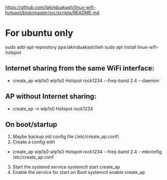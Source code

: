 https://github.com/lakinduakash/linux-wifi-hotspot/blob/master/src/scripts/README.md

# For ubuntu only

sudo add-apt-repository ppa:lakinduakash/lwh
sudo apt install linux-wifi-hotspot

## Internet sharing from the same WiFi interface:

- create_ap wlp1s0 wlp1s0 Hotspot rock1234 --freq-band 2.4 --daemon

## AP without Internet sharing:

- create_ap -n wlp1s0 Hotspot rock1234

## On boot/startup

1.  Maybe backup old config file (/etc/create_ap.conf)
2.  Create a config with

- create_ap wlp1s0 wlp1s0 Hotspot rock1234 --freq-band 2.4 --mkconfig /etc/create_ap.conf

3.  Start the systemd service systemctl start create_ap
4.  Enable the service for start on Boot systemctl enable create_ap
